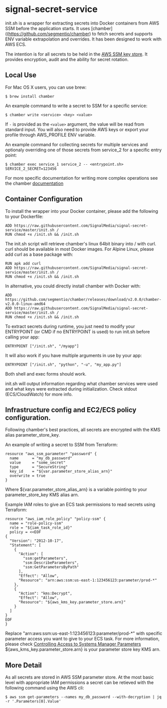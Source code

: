 # signal-secret-service

init.sh is a wrapper for extracting secrets into Docker containers from AWS SSM before the application starts. It uses [chamber]((https://github.com/segmentio/chamber) to fetch secrets and supports ENV variable extrapolation and overrides.
It has been designed to work with AWS ECS.

The intention is for all secrets to be held in the [AWS SSM key store](https://eu-west-1.console.aws.amazon.com/ec2/v2/home?region=eu-west-1#Parameters:sort=Name). It provides encryption, audit and the ability for secret rotation.

## Local Use

For Mac OS X users, you can use brew:
```
$ brew install chamber
```

An example command to write a secret to SSM for a specific service:
```
$ chamber write <service> <key> <value>
```

If `-` is provided as the `<value>` argument, the value will be read from standard
input. You will also need to provide AWS keys or export your profile through AWS_PROFILE ENV variable.

An example command for collecting secrets for multiple services and optionaly overriding one of those secrets from service_2 for a specific entry point:
```
$ chamber exec service_1 service_2 -- <entrypoint.sh> SERVICE_2_SECRET=123456
```

For more specific documentation for writing more complex operations see the chamber [documentation](https://github.com/segmentio/chamber)

## Container Configuration

To install the wrapper into your Docker container, please add the following to your Dockerfile:
```
ADD https://raw.githubusercontent.com/SignalMedia/signal-secret-service/master/init.sh /
RUN chmod +x /init.sh && /init.sh
```

The init.sh script will retrieve chamber's linux 64bit binary into / with curl. curl should be available in most Docker images. For Alpine Linux,
please add curl as a base package with:

```
RUN apk add curl
ADD https://raw.githubusercontent.com/SignalMedia/signal-secret-service/master/init.sh /
RUN chmod +x /init.sh && /init.sh
```

In alternative, you could directly install chamber with Docker with:
```
ADD https://github.com/segmentio/chamber/releases/download/v2.0.0/chamber-v2.0.0-linux-amd64
ADD https://raw.githubusercontent.com/SignalMedia/signal-secret-service/master/init.sh /
RUN chmod +x /init.sh && /init.sh
```

To extract secrets during runtime, you just need to modify your ENTRYPOINT (or CMD if no ENTRYPOINT is used) to run init.sh before calling your app:
```
ENTRYPOINT ["/init.sh", "/myapp"]
```

It will also work if you have multiple arguments in use by your app:
```
ENTRYPOINT ["/init.sh", "python", "-u", "my_app.py"]
```

Both shell and exec forms should work.

init.sh will output information regarding what chamber services were used and what keys were extracted during initialization. Check
stdout (ECS/CloudWatch) for more info.

## Infrastructure config and EC2/ECS policy configuration.

Following chamber's best practices, all secrets are encrypted with the KMS alias parameter_store_key.

An example of writing a secret to SSM from Terraform:

```
resource "aws_ssm_parameter" "password" {
  name      = "my_db_password"
  value     = "some_secret"
  type      = "SecureString"
  key_id    = "${var.parameter_store_alias_arn}"
  overwrite = true
}
```

Where ${var.parameter_store_alias_arn} is a variable pointing to your parameter_store_key KMS alias arn.

Example IAM roles to give an ECS task permissions to read secrets using Terraform:

```
resource "aws_iam_role_policy" "policy-ssm" {
  name = "role-policy-ssm"
  role = "${iam_task_role_id}"
  policy = <<EOF
{
  "Version": "2012-10-17",
  "Statement": [
    {
      "Action": [
        "ssm:getParameters",
        "ssm:DescribeParameters",
        "ssm:GetParametersByPath"
      ],
      "Effect": "Allow",
      "Resource": "arn:aws:ssm:us-east-1:123456123:parameter/prod-*"
    },
    {
      "Action": "kms:Decrypt",
      "Effect": "Allow",
      "Resource": "${aws_kms_key.parameter_store.arn}"
    }
  ]
}
EOF
}
```

Replace "arn:aws:ssm:us-east-1:123456123:parameter/prod-\*" with specific parameter access you want to give to your ECS task. For more information, please check 
[Controlling Access to Systems Manager Parameters](https://docs.aws.amazon.com/systems-manager/latest/userguide/sysman-paramstore-access.html)
${aws_kms_key.parameter_store.arn} is your parameter store key KMS arn.

##  More Detail

As all secrets are stored in AWS SSM parameter store. At the most basic level with appropriate IAM permissions a secret can be retieved with the following command using the AWS cli:

```
$ aws ssm get-parameters --names my_db_password --with-decryption | jq -r '.Parameters[0].Value'
```
